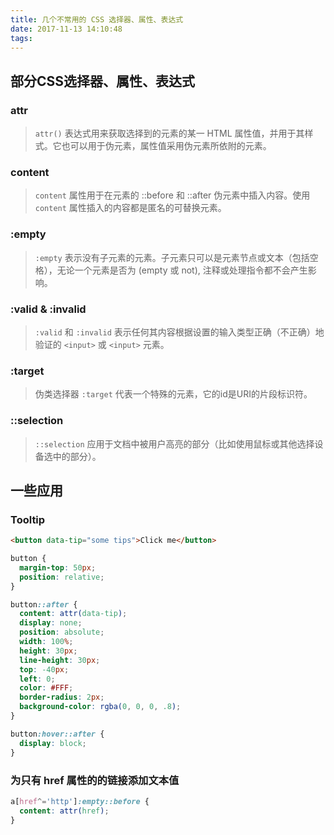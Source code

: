 ```yaml
---
title: 几个不常用的 CSS 选择器、属性、表达式
date: 2017-11-13 14:10:48
tags:
---
```


## 部分CSS选择器、属性、表达式

### attr

> `attr()` 表达式用来获取选择到的元素的某一 HTML 属性值，并用于其样式。它也可以用于伪元素，属性值采用伪元素所依附的元素。

### content
>`content` 属性用于在元素的  ::before 和 ::after 伪元素中插入内容。使用 `content` 属性插入的内容都是匿名的可替换元素。

### :empty
> `:empty` 表示没有子元素的元素。子元素只可以是元素节点或文本（包括空格），无论一个元素是否为 (empty 或 not), 注释或处理指令都不会产生影响。

### :valid & :invalid
> `:valid` 和 `:invalid` 表示任何其内容根据设置的输入类型正确（不正确）地验证的 `<input>` 或  `<input>` 元素。

### :target
> 伪类选择器 `:target` 代表一个特殊的元素，它的id是URI的片段标识符。

### ::selection
> `::selection` 应用于文档中被用户高亮的部分（比如使用鼠标或其他选择设备选中的部分）。

## 一些应用

### Tooltip

``` html
<button data-tip="some tips">Click me</button>
```

``` css
button {
  margin-top: 50px;
  position: relative;
}

button::after {
  content: attr(data-tip);
  display: none;
  position: absolute;
  width: 100%;
  height: 30px;
  line-height: 30px;
  top: -40px;
  left: 0;
  color: #FFF;
  border-radius: 2px;
  background-color: rgba(0, 0, 0, .8);
}

button:hover::after {
  display: block;
}
```

### 为只有 href 属性的的链接添加文本值

``` css
a[href^='http']:empty::before {
  content: attr(href);
}
```
